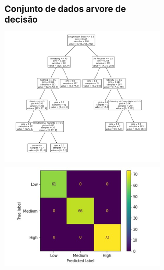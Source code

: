 # Conjunto de dados arvore de decisão


![árvore de decisão](https://github.com/Doni-zete/Lung-cancer/blob/main/img/imagem1.jpg)

![low medium high](https://github.com/Doni-zete/Lung-cancer/blob/main/img/imagem2.jpg)